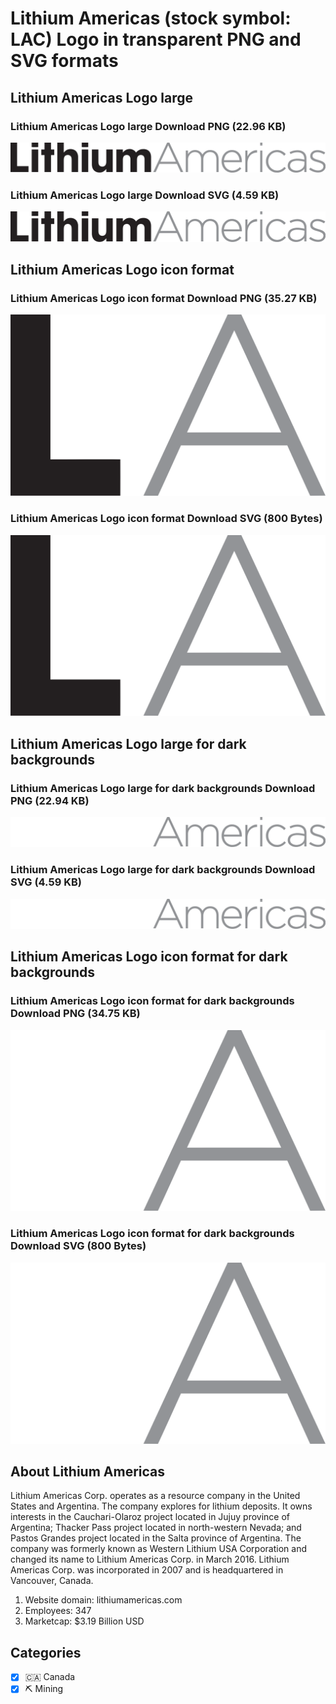 # Lithium Americas (stock symbol: LAC) Logo in transparent PNG and SVG formats

## Lithium Americas Logo large

### Lithium Americas Logo large Download PNG (22.96 KB)

![Lithium Americas Logo large Download PNG (22.96 KB)](/img/orig/LAC_BIG-669d27c6.png)

### Lithium Americas Logo large Download SVG (4.59 KB)

![Lithium Americas Logo large Download SVG (4.59 KB)](/img/orig/LAC_BIG-1feed69c.svg)

## Lithium Americas Logo icon format

### Lithium Americas Logo icon format Download PNG (35.27 KB)

![Lithium Americas Logo icon format Download PNG (35.27 KB)](/img/orig/LAC-287cbd4a.png)

### Lithium Americas Logo icon format Download SVG (800 Bytes)

![Lithium Americas Logo icon format Download SVG (800 Bytes)](/img/orig/LAC-2b119e85.svg)

## Lithium Americas Logo large for dark backgrounds

### Lithium Americas Logo large for dark backgrounds Download PNG (22.94 KB)

![Lithium Americas Logo large for dark backgrounds Download PNG (22.94 KB)](/img/orig/LAC_BIG.D-960c282c.png)

### Lithium Americas Logo large for dark backgrounds Download SVG (4.59 KB)

![Lithium Americas Logo large for dark backgrounds Download SVG (4.59 KB)](/img/orig/LAC_BIG.D-19a4a0cd.svg)

## Lithium Americas Logo icon format for dark backgrounds

### Lithium Americas Logo icon format for dark backgrounds Download PNG (34.75 KB)

![Lithium Americas Logo icon format for dark backgrounds Download PNG (34.75 KB)](/img/orig/LAC.D-89c329d4.png)

### Lithium Americas Logo icon format for dark backgrounds Download SVG (800 Bytes)

![Lithium Americas Logo icon format for dark backgrounds Download SVG (800 Bytes)](/img/orig/LAC.D-99ed8b2b.svg)

## About Lithium Americas

Lithium Americas Corp. operates as a resource company in the United States and Argentina. The company explores for lithium deposits. It owns interests in the Cauchari-Olaroz project located in Jujuy province of Argentina; Thacker Pass project located in north-western Nevada; and Pastos Grandes project located in the Salta province of Argentina. The company was formerly known as Western Lithium USA Corporation and changed its name to Lithium Americas Corp. in March 2016. Lithium Americas Corp. was incorporated in 2007 and is headquartered in Vancouver, Canada.

1. Website domain: lithiumamericas.com
2. Employees: 347
3. Marketcap: $3.19 Billion USD


## Categories
- [x] 🇨🇦 Canada
- [x] ⛏️ Mining
